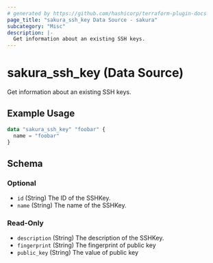 ```yaml
---
# generated by https://github.com/hashicorp/terraform-plugin-docs
page_title: "sakura_ssh_key Data Source - sakura"
subcategory: "Misc"
description: |-
  Get information about an existing SSH keys.
---
```


# sakura_ssh_key (Data Source)

Get information about an existing SSH keys.

## Example Usage

```terraform
data "sakura_ssh_key" "foobar" {
  name = "foobar"
}
```

<!-- schema generated by tfplugindocs -->
## Schema

### Optional

- `id` (String) The ID of the SSHKey.
- `name` (String) The name of the SSHKey.

### Read-Only

- `description` (String) The description of the SSHKey.
- `fingerprint` (String) The fingerprint of public key
- `public_key` (String) The value of public key
